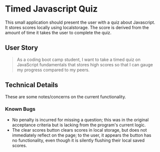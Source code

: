 # Timed Javascript Quiz

This small application should present the user with a quiz about Javascript. It stores scores locally using localstorage. The score
is derived from the amount of time it takes the user to complete the quiz.

## User Story

> As a coding boot camp student, I want to take a timed quiz on JavaScript fundamentals 
> that stores high scores so that I can gauge my progress compared to my peers.

## Technical Details

These are some notes/concerns on the current functionality.

### Known Bugs

* No penalty is incurred for missing a question; this was in the original acceptance criteria but is lacking from the program's current
logic.
* The clear scores button clears scores in local storage, but does not immediately reflect on the page; to the user, it appears the button
has no functionality, even though it is silently flushing their local saved scores.


